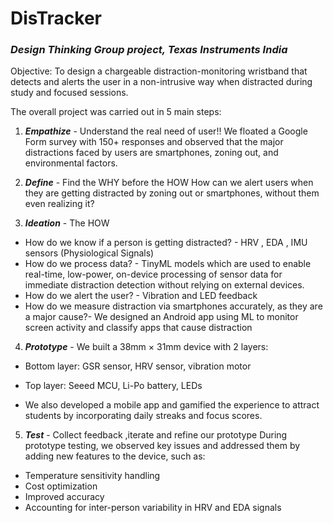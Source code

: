 # DisTracker

### *Design Thinking Group project, Texas Instruments India*

Objective: To design a chargeable distraction-monitoring wristband that detects and alerts the user in a non-intrusive way when distracted during study and focused sessions.

The overall project was carried out in 5 main steps:

1. ***Empathize*** - Understand the real need of user!!
   We floated a Google Form survey with 150+ responses and observed that the major distractions faced by users are smartphones, zoning out, and environmental factors.

2. ***Define*** - Find the WHY before the HOW
  How can we alert users when they are getting distracted by zoning out or smartphones, without them even realizing it?

3. ***Ideation*** - The HOW 

- How do we know if a person is getting distracted? - HRV , EDA , IMU sensors (Physiological Signals)
- How do we process data? - TinyML models  which are used to enable real-time, low-power, on-device processing of sensor data for immediate distraction detection without relying on external devices.
- How do we alert the user? - Vibration and LED feedback
- How do we measure distraction via smartphones accurately, as they are a major cause?- We designed an Android app using ML to monitor screen activity and classify apps that cause distraction

4. ***Prototype*** - We built a 38mm × 31mm device with 2 layers:
 - Bottom layer: GSR sensor, HRV sensor, vibration motor
 - Top layer: Seeed MCU, Li-Po battery, LEDs

- We also developed a mobile app and gamified the experience to attract students by incorporating daily streaks and focus scores.

5. ***Test*** -  Collect feedback ,iterate and refine our prototype
During prototype testing, we observed key issues and addressed them by adding new features to the device, such as:
- Temperature sensitivity handling
- Cost optimization
- Improved accuracy
- Accounting for inter-person variability in HRV and EDA signals

